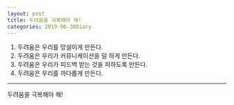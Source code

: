 ```yaml
---
layout: post
title: 두려움을 극복해야 해!
categories: 2019-06-30Diary
---
```


1. 두려움은 우리를 망설이게 만든다. 
2. 두려움은 우리가 커뮤니케이션을 덜 하게 만든다. 
3. 두려움은 우리가 피드백 받는 것을 피하도록 만든다. 
4. 두려움은 우리를 까다롭게 만든다.

----

두려움을 극복해야 해!
